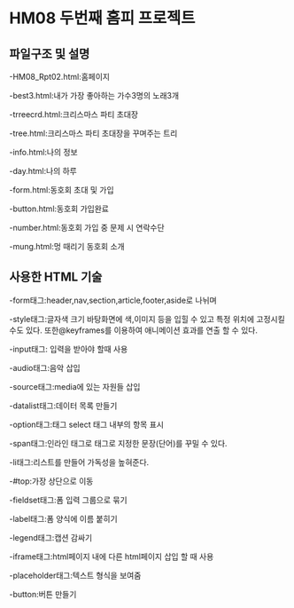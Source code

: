 # HM08 두번째 홈피 프로젝트
## 파일구조 및 설명 
  -HM08_Rpt02.html:홈페이지
  
  -best3.html:내가 가장 좋아하는 가수3명의 노래3개
  
  -trreecrd.html:크리스마스 파티 초대장
  
 -tree.html:크리스마스 파티 초대장을 꾸며주는 트리
 
 -info.html:나의 정보
 
 -day.html:나의 하루
 
 -form.html:동호회 초대 및 가입
 
 -button.html:동호회 가입완료
 
 -number.html:동호회 가입 중 문제 시 연락수단
 
 -mung.html:멍 때리기 동호회 소개
 
## 사용한 HTML 기술
 -form태그:header,nav,section,article,footer,aside로 나뉘며 
  
 -style태그:글자색 크기 바탕화면에 색,이미지 등을 입힐 수 있고 특정 위치에 고정시킬 수도 있다. 또한@keyframes를 이용하여 애니메이션 효과를 연출 할 수 있다.
 
 -input태그: 입력을 받아야 할때 사용
 
 -audio태그:음악 삽입
 
 -source태그:media에 있는 자원들 삽입
 
 -datalist태그:데이터 목록 만들기
 
 -option태그:태그 select 태그 내부의 항목 표시
 
 -span태그:인라인 태그로 <span>태그로 지정한 문장(단어)를 꾸밀 수 있다.
  
 -li태그:리스트를 만들어 가독성을 높혀준다.
  
 -#top:가장 상단으로 이동
  
 -fieldset태그:폼 입력 그룹으로 묶기
  
 -label태그:폼 양식에 이름 붙히기
  
 -legend태그:캡션 감싸기
  
 -iframe태그:html페이지 내에 다른 html페이지 삽입 할 때 사용
  
 -placeholder태그:텍스트 형식을 보여줌
  
 -button:버튼 만들기
  
  
  

